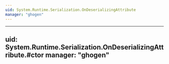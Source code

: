 ```yaml
---
uid: System.Runtime.Serialization.OnDeserializingAttribute
manager: "ghogen"
---
```


---
uid: System.Runtime.Serialization.OnDeserializingAttribute.#ctor
manager: "ghogen"
---
